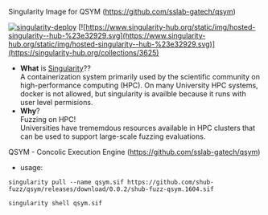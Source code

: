 Singularity Image for QSYM (https://github.com/sslab-gatech/qsym)

[![singularity-deploy](https://github.com/shub-fuzz/qsym/actions/workflows/builder.yml/badge.svg?branch=main)](https://github.com/shub-fuzz/qsym/actions/workflows/builder.yml)
[![https://www.singularity-hub.org/static/img/hosted-singularity--hub-%23e32929.svg](https://www.singularity-hub.org/static/img/hosted-singularity--hub-%23e32929.svg)](https://singularity-hub.org/collections/3625)

- __What__ is [Singularity](https://sylabs.io/singularity/)??  
  A containerization system primarily used by the scientific community on high-performance computing (HPC).
  On many University HPC systems, docker is not allowed, but singularity is availble because it runs with 
  user level permisions.  
- __Why__?  
  Fuzzing on HPC!  
  Universities have trememdous resources available in HPC clusters that can be used to support 
  large-scale fuzzing evaluations.


QSYM  - Concolic Execution Engine (https://github.com/sslab-gatech/qsym)

- usage:

```
singularity pull --name qsym.sif https://github.com/shub-fuzz/qsym/releases/download/0.0.2/shub-fuzz-qsym.1604.sif

singularity shell qsym.sif
```

